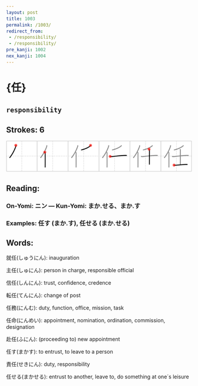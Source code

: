 ```yaml
---
layout: post
title: 1003
permalink: /1003/
redirect_from:
 - /responsibility/
 - /responsibility/
pre_kanji: 1002
nex_kanji: 1004
---
```


# {任}

## `responsibility`

## Strokes: 6

<div class="stroke"><img src="../images/E4BBBB.png" /></div>

## Reading:

### On-Yomi: ニン &mdash; Kun-Yomi: まか.せる、まか.す

### Examples: 任す (まか.す), 任せる (まか.せる)

## Words:

就任(しゅうにん): inauguration

主任(しゅにん): person in charge, responsible official

信任(しんにん): trust, confidence, credence

転任(てんにん): change of post

任務(にんむ): duty, function, office, mission, task

任命(にんめい): appointment, nomination, ordination, commission, designation

赴任(ふにん): (proceeding to) new appointment

任す(まかす): to entrust, to leave to a person

責任(せきにん): duty, responsibility

任せる(まかせる): entrust to another, leave to, do something at one´s leisure
